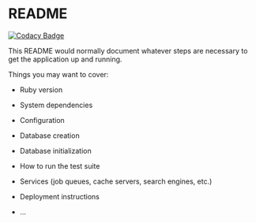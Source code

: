 # README

[![Codacy Badge](https://api.codacy.com/project/badge/Grade/bca634f8a1f443ac86e953ff154dde4e)](https://app.codacy.com/app/app107724887/cicd?utm_source=github.com&utm_medium=referral&utm_content=tabesfdc/cicd&utm_campaign=Badge_Grade_Dashboard)

This README would normally document whatever steps are necessary to get the
application up and running.

Things you may want to cover:

* Ruby version

* System dependencies

* Configuration

* Database creation

* Database initialization

* How to run the test suite

* Services (job queues, cache servers, search engines, etc.)

* Deployment instructions

* ...
